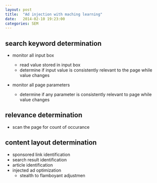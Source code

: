 ```yaml
---
layout: post
title:  "Ad injection with maching learning"
date:   2014-02-10 19:23:00
categories: SEM
---
```


search keyword determination
----------------------------
* monitor all input box
    * read value stored in input box
    * determine if input value is consistently relevant to the page while value changes

* monitor all page parameters
    * determine if any parameter is consistently relevant to page while value changes

relevance determination
-----------------------
* scan the page for count of occurance
    
content layout determination
----------------------------
* sponsored link identification
* search result identification
* article identification
* injected ad optimization
    * stealth to flamboyant adjustmen
